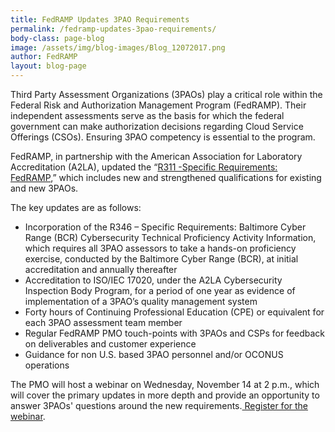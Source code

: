 ```yaml
---
title: FedRAMP Updates 3PAO Requirements 
permalink: /fedramp-updates-3pao-requirements/
body-class: page-blog
image: /assets/img/blog-images/Blog_12072017.png
author: FedRAMP
layout: blog-page
---
```

<p>Third Party Assessment Organizations (3PAOs)  play a  critical role within the Federal Risk and Authorization Management Program (FedRAMP). Their independent  assessments serve as the basis for which the federal government can make authorization decisions regarding Cloud Service Offerings (CSOs). Ensuring 3PAO competency is essential to the program.</p>

<p>FedRAMP, in partnership with the American Association for Laboratory Accreditation (A2LA), updated the “<a href="https://portal.a2la.org/requirements/A2LA_R311.pdf">R311 -Specific Requirements: FedRAMP</a>,” which includes new and strengthened qualifications for existing and new 3PAOs. </p>



<p>The key updates are as follows:</p>
<ul>
<li>Incorporation of the R346 – Specific Requirements: Baltimore Cyber Range (BCR) Cybersecurity Technical Proficiency Activity Information, which requires all 3PAO assessors to take a hands-on proficiency exercise, conducted by the Baltimore Cyber Range (BCR), at initial accreditation and annually thereafter </li>
<li>Accreditation to ISO/IEC 17020, under the A2LA Cybersecurity Inspection Body Program, for a period of one year as evidence of implementation of a 3PAO’s quality management system</li>
<li>Forty hours of Continuing Professional Education (CPE) or equivalent for each 3PAO assessment team member</li>
<li>Regular FedRAMP PMO touch-points with 3PAOs and CSPs for feedback on deliverables and customer experience</li>
<li>Guidance for non U.S. based 3PAO personnel and/or  OCONUS operations</li>
</ul>
<p>
The PMO will host a webinar on Wednesday, November 14 at 2 p.m., which will cover the primary updates in more depth and provide an opportunity to answer 3PAOs' questions around the new requirements.<a href="https://www.eventbrite.com/e/fedramp-updates-3pao-requirements-registration-52233039427"> Register for the webinar</a>.</p>
